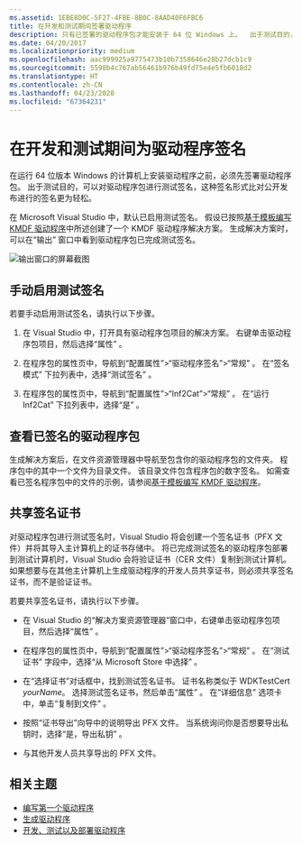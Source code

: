 ```yaml
---
ms.assetid: 1EBE8D0C-5F27-4FBE-8B0C-8AAD40F6FBC6
title: 在开发和测试期间签署驱动程序
description: 只有已签署的驱动程序包才能安装于 64 位 Windows 上。  出于测试目的，可以对驱动程序包进行测试签名。
ms.date: 04/20/2017
ms.localizationpriority: medium
ms.openlocfilehash: aac999925a9775473b10b7358646e28b27dcb1c9
ms.sourcegitcommit: 5598b4c767ab56461b976b49fd75e4e5fb6018d2
ms.translationtype: HT
ms.contentlocale: zh-CN
ms.lasthandoff: 04/23/2020
ms.locfileid: "67364231"
---
```

# <a name="signing-a-driver-during-development-and-testing"></a>在开发和测试期间为驱动程序签名

在运行 64 位版本 Windows 的计算机上安装驱动程序之前，必须先签署驱动程序包。 出于测试目的，可以对驱动程序包进行测试签名，这种签名形式比对公开发布进行的签名更为轻松。

在 Microsoft Visual Studio 中，默认已启用测试签名。 假设已按照[基于模板编写 KMDF 驱动程序](https://docs.microsoft.com/windows-hardware/drivers/gettingstarted/writing-a-kmdf-driver-based-on-a-template)中所述创建了一个 KMDF 驱动程序解决方案。 生成解决方案时，可以在“输出”  窗口中看到驱动程序包已完成测试签名。

![输出窗口的屏幕截图](images/SigningADriver01.png)

## <a name="span-idenabling_test_signing_manuallyspanspan-idenabling_test_signing_manuallyspanenabling-test-signing-manually"></a><span id="enabling_test_signing_manually"></span><span id="ENABLING_TEST_SIGNING_MANUALLY"></span>手动启用测试签名


若要手动启用测试签名，请执行以下步骤。

1.  在 Visual Studio 中，打开具有驱动程序包项目的解决方案。 右键单击驱动程序包项目，然后选择“属性”  。

2.  在程序包的属性页中，导航到“配置属性”&gt;“驱动程序签名”&gt;“常规”  。 在“签名模式”  下拉列表中，选择“测试签名”  。

3.  在程序包的属性页中，导航到“配置属性”&gt;“Inf2Cat”&gt;“常规”  。 在“运行 Inf2Cat”  下拉列表中，选择“是”  。

## <a name="span-idviewing_the_signed_driver_packagespanspan-idviewing_the_signed_driver_packagespanspan-idviewing_the_signed_driver_packagespanviewing-the-signed-driver-package"></a><span id="Viewing_the_signed_driver_package"></span><span id="viewing_the_signed_driver_package"></span><span id="VIEWING_THE_SIGNED_DRIVER_PACKAGE"></span>查看已签名的驱动程序包


生成解决方案后，在文件资源管理器中导航至包含你的驱动程序包的文件夹。 程序包中的其中一个文件为目录文件。 该目录文件包含程序包的数字签名。 如需查看已签名程序包中的文件的示例，请参阅[基于模板编写 KMDF 驱动程序](https://docs.microsoft.com/windows-hardware/drivers/gettingstarted/writing-a-kmdf-driver-based-on-a-template)。

## <a name="span-idsharing_a_signing_certificatespanspan-idsharing_a_signing_certificatespanspan-idsharing_a_signing_certificatespansharing-a-signing-certificate"></a><span id="Sharing_a_signing_certificate"></span><span id="sharing_a_signing_certificate"></span><span id="SHARING_A_SIGNING_CERTIFICATE"></span>共享签名证书


对驱动程序包进行测试签名时，Visual Studio 将会创建一个签名证书（PFX 文件）并将其导入主计算机上的证书存储中。 将已完成测试签名的驱动程序包部署到测试计算机时，Visual Studio 会将验证证书（CER 文件）复制到测试计算机。 如果想要与在其他主计算机上生成驱动程序的开发人员共享证书，则必须共享签名证书，而不是验证证书。

若要共享签名证书，请执行以下步骤。

-   在 Visual Studio 的“解决方案资源管理器”窗口中，右键单击驱动程序包项目，然后选择“属性”  。
-   在程序包的属性页中，导航到“配置属性”&gt;“驱动程序签名”&gt;“常规”  。 在“测试证书”  字段中，选择“从 Microsoft Store 中选择”  。

-   在“选择证书”对话框中，找到测试签名证书。 证书名称类似于 WDKTestCert *yourName*。 选择测试签名证书，然后单击“属性”  。 在“详细信息”  选项卡中，单击“复制到文件”  。
-   按照“证书导出”向导中的说明导出 PFX 文件。 当系统询问你是否想要导出私钥时，选择“是，导出私钥”  。
-   与其他开发人员共享导出的 PFX 文件。

## <a name="span-idrelated_topicsspanrelated-topics"></a><span id="related_topics"></span>相关主题


* [编写第一个驱动程序](https://docs.microsoft.com/windows-hardware/drivers/gettingstarted/writing-your-first-driver)
* [生成驱动程序](building-a-driver.md)
* [开发、测试以及部署驱动程序](index.md)
 

 






